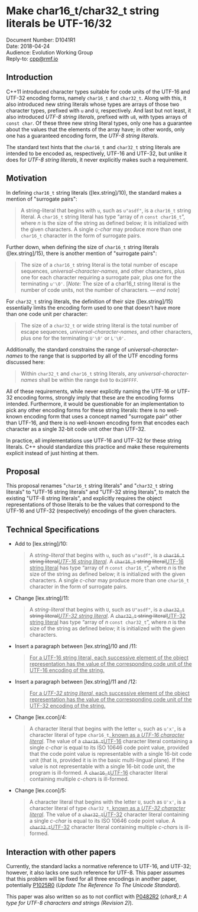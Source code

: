 # Make char16_t/char32_t string literals be UTF-16/32

Document Number: D1041R1  
Date: 2018-04-24  
Audience: Evolution Working Group  
Reply-to: cpp@rmf.io

## Introduction

C++11 introduced character types suitable for code units of the UTF-16 and
UTF-32 encoding forms, namely `char16_t` and `char32_t`. Along with this, it
also introduced new string literals whose types are arrays of those two
character types, prefixed with `u` and `U`, respectively. And last but not
least, it also introduced *UTF-8 string literals*, prefixed with `u8`, with
types arrays of `const char`. Of these three new string literal types, only one
has a guarantee about the values that the elements of the array have; in other
words, only one has a guaranteed encoding form, the *UTF-8 string literals*.

The standard text hints that the `char16_t` and `char32_t` string literals are
intended to be encoded as, respectively, UTF-16 and UTF-32, but unlike it does
for *UTF-8 string literals*, it never explicitly makes such a requirement.

## Motivation

In defining `char16_t` string literals ([lex.string]/10), the standard makes a
mention of "surrogate pairs":

> A string-literal that begins with `u`, such as `u"asdf"`, is a `char16_t`
> string literal.  A `char16_t` string literal has type “array of *n* `const
> char16_t`”, where *n* is the size of the string as defined below; it is
> initialized with the given characters. A single *c-char* may produce more
> than one `char16_t` character in the form of surrogate pairs.

Further down, when defining the size of `char16_t` string literals
([lex.string]/15), there is another mention of "surrogate pairs":

> The size of a `char16_t` string literal is the total number of escape
> sequences, *universal-character-names*, and other characters, plus one for
> each character requiring a surrogate pair, plus one for the terminating
> `u'\0'`.  [*Note:* The size of a char16_­t string literal is the number of
> code units, not the number of characters. — *end note*]

For `char32_t` string literals, the definition of their size (\[lex.string]/15)
essentially limits the encoding form used to one that doesn't have more than
one code unit per character:

> The size of a `char32_t` or wide string literal is the total number of escape
> sequences, *universal-character-names*, and other characters, plus one for
> the terminating `U'\0'` or `L'\0'`.

Additionally, the standard constrains the range of *universal-character-names*
to the range that is supported by all of the UTF encoding forms discussed here:

> Within `char32_t` and `char16_t` string literals, any
> *universal-character-names* shall be within the range `0x0` to `0x10FFFF`.

All of these requirements, while never explicitly naming the UTF-16 or UTF-32
encoding forms, strongly imply that these are the encoding forms intended.
Furthermore, it would be questionable for an implementation to pick any other
encoding forms for these string literals: there is no well-known encoding form
that uses a concept named "surrogate pair" other than UTF-16, and there is no
well-known encoding form that encodes each character as a single 32-bit code
unit other than UTF-32.

In practice, all implementations use UTF-16 and UTF-32 for these string
literals. C++ should standardize this practice and make these requirements
explicit instead of just hinting at them.

## Proposal

This proposal renames "`char16_t` string literals" and "`char32_t` string
literals" to "UTF-16 string literals" and "UTF-32 string literals", to match
the existing "UTF-8 string literals", and explicitly requires the object
representations of those literals to be the values that correspond to the
UTF-16 and UTF-32 (respectively) encodings of the given characters.

## Technical Specifications

 - Add to [lex.string]/10:

    > A *string-literal* that begins with `u`, such as `u"asdf"`, is a
    > <del>`char16_t` string literal</del><ins>*UTF-16 string literal*</ins>. A
    > <del>`char16_t` string literal</del><ins>UTF-16 string literal</ins> has
    > type “array of *n* `const char16_t`”, where *n* is the size of the string
    > as defined below; it is initialized with the given characters. A single
    > *c-char* may produce more than one `char16_t` character in the form of
    > surrogate pairs.

 - Change [lex.string]/11:

    > A *string-literal* that begins with `U`, such as `U"asdf"`, is a
    > <del>`char32_t` string literal</del><ins>*UTF-32 string literal*</ins>.
    > A <del>`char32_t` string literal</del><ins>UTF-32 string literal</ins>
    > has type “array of *n* `const char32_t`”, where *n* is the size of the
    > string as defined below; it is initialized with the given characters.

 - Insert a paragraph between [lex.string]/10 and /11:

    > <ins>For a UTF-16 string literal, each successive element of the object
    > representation has the value of the corresponding code unit of the UTF-16
    > encoding of the string.</ins>

- Insert a paragraph between [lex.string]/11 and /12:

    > <ins>For a *UTF-32 string literal*, each successive element of the object
    > representation has the value of the corresponding code unit of the UTF-32
    > encoding of the string.</ins>

- Change [lex.ccon]/4:

    > A character literal that begins with the letter `u`, such as `u'x'`, is a
    > character literal of type `char16_t`<ins>, known as a *UTF-16 character
    > literal*</ins>. The value of a <del>`char16_t`</del><ins>UTF-16</ins>
    > character literal containing a single *c-char* is equal to its ISO 10646
    > code point value, provided that the code point value is representable with
    > a single 16-bit code unit (that is, provided it is in the basic
    > multi-lingual plane). If the value is not representable with a single
    > 16-bit code unit, the program is ill-formed. A
    > <del>`char16_t`</del><ins>UTF-16</ins> character literal containing
    > multiple *c-char*s is ill-formed.

- Change [lex.ccon]/5:

    > A character literal that begins with the letter `U`, such as `U'x'`, is a
    > character literal of type `char32_t`<ins>, known as a *UTF-32 character
    > literal*</ins>. The value of a <del>`char32_­t`</del><ins>UTF-32</ins>
    > character literal containing a single *c-char* is equal to its ISO 10646
    > code point value. A <del>`char32_­t`</del><ins>UTF-32</ins> character
    > literal containing multiple *c-char*s is ill-formed.

## Interaction with other papers

Currently, the standard lacks a normative reference to UTF-16, and UTF-32;
however, it also lacks one such reference for UTF-8. This paper assumes that
this problem will be fixed for all three encodings in another paper, potentially
[P1025R0](https://wg21.link/p1025r0) (*Update The Reference To The Unicode
Standard*).

This paper was also written so as to not conflict with
[P0482R2](https://wg21.link/p0482r2) (*char8_t: A type for UTF-8 characters and
strings (Revision 2)*).


